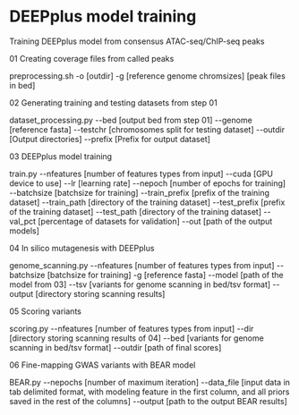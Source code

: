 # DEEPplus model training

Training DEEPplus model from consensus ATAC-seq/ChIP-seq peaks

01 Creating coverage files from called peaks

preprocessing.sh -o [outdir] -g [reference genome chromsizes] [peak files in bed]

02 Generating training and testing datasets from step 01

dataset_processing.py --bed [output bed from step 01] --genome [reference fasta] --testchr [chromosomes split for testing dataset] --outdir [Output directories] --prefix [Prefix for output dataset]

03 DEEPplus model training

train.py --nfeatures [number of features types from input] --cuda [GPU device to use] --lr [learning rate] --nepoch [number of epochs for training] --batchsize [batchsize for training] --train_prefix [prefix of the training dataset] --train_path [directory of the training dataset] --test_prefix [prefix of the training dataset] --test_path [directory of the training dataset] --val_pct [percentage of datasets for validation] --out [path of the output models]

04 In silico mutagenesis with DEEPplus

genome_scanning.py --nfeatures [number of features types from input] --batchsize [batchsize for training] -g [reference fasta] --model [path of the model from 03] --tsv [variants for genome scanning in bed/tsv format] --output [directory storing scanning results]

05 Scoring variants

scoring.py --nfeatures [number of features types from input] --dir [directory storing scanning results of 04] --bed [variants for genome scanning in bed/tsv format] --outdir [path of final scores]

06 Fine-mapping GWAS variants with BEAR model

BEAR.py --nepochs [number of maximum iteration] --data_file [input data in tab delimited format, with modeling feature in the first column, and all priors saved in the rest of the columns] --output [path to the output BEAR results]
